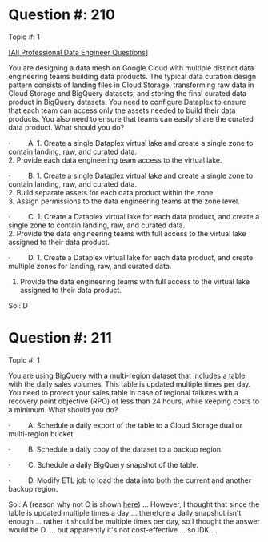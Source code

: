 

# Question #: 210  
Topic #: 1

[[All Professional Data Engineer Questions]](https://www.examtopics.com/exams/google/professional-data-engineer/)

You are designing a data mesh on Google Cloud with multiple distinct data engineering teams building data products. The typical data curation design pattern consists of landing files in Cloud Storage, transforming raw data in Cloud Storage and BigQuery datasets, and storing the final curated data product in BigQuery datasets. You need to configure Dataplex to ensure that each team can access only the assets needed to build their data products. You also need to ensure that teams can easily share the curated data product. What should you do?

·         A. 1. Create a single Dataplex virtual lake and create a single zone to contain landing, raw, and curated data.  
2. Provide each data engineering team access to the virtual lake.

·         B. 1. Create a single Dataplex virtual lake and create a single zone to contain landing, raw, and curated data.  
2. Build separate assets for each data product within the zone.  
3. Assign permissions to the data engineering teams at the zone level.

·         C. 1. Create a Dataplex virtual lake for each data product, and create a single zone to contain landing, raw, and curated data.  
2. Provide the data engineering teams with full access to the virtual lake assigned to their data product.

·         D. 1. Create a Dataplex virtual lake for each data product, and create multiple zones for landing, raw, and curated data.  
1. Provide the data engineering teams with full access to the virtual lake assigned to their data product.

Sol: D

# Question #: 211 
Topic #: 1

You are using BigQuery with a multi-region dataset that includes a table with the daily sales volumes. This table is updated multiple times per day. You need to protect your sales table in case of regional failures with a recovery point objective (RPO) of less than 24 hours, while keeping costs to a minimum. What should you do?

·         A. Schedule a daily export of the table to a Cloud Storage dual or multi-region bucket.

·         B. Schedule a daily copy of the dataset to a backup region.

·         C. Schedule a daily BigQuery snapshot of the table.

·         D. Modify ETL job to load the data into both the current and another backup region.

Sol: A (reason why not C is shown [here](https://www.examtopics.com/discussions/google/view/129858-exam-professional-data-engineer-topic-1-question-211/#:~:text=Selected%20Answer%3A%20A-,Why%20not%20C,-%3A%0A%0AA%20table%20snapshot)) ... However, I thought that since the table is updated multiple times a day ... therefore a daily snapshot isn't enough ... rather it should be multiple times per day, so I thought the answer would be D. ... but apparently it's not cost-effective ... so IDK ...

